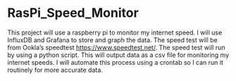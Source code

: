 # RasPi_Speed_Monitor
This project will use a raspberry pi to monitor my internet speed. I will use InfluxDB and Grafana to store and graph the data. The speed test will be from Ookla’s speedtest https://www.speedtest.net/. The speed test will run by using a python script. This will output data as a csv file for monitoring my internet speeds. I will automate this process using a crontab so I can run it routinely for more accurate data.
